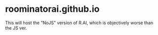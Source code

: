 # roominatorai.github.io

This will host the "NoJS" version of R.AI, which is objectively worse than the JS ver.

